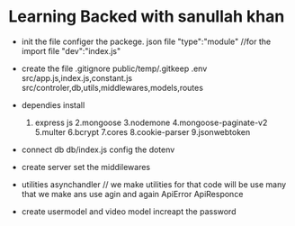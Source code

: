 # Learning Backed with sanullah khan 

 * init the file 
    configer the packege. json file 
    "type":"module" //for the import file
    "dev":"index.js"


 * create the file 
    .gitignore 
    public/temp/.gitkeep
    .env
    src/app.js,index.js,constant.js
    src/controler,db,utils,middlewares,models,routes

 * dependies install 
    1. express js
    2.mongoose
    3.nodemone
    4.mongoose-paginate-v2
    5.multer
    6.bcrypt
    7.cores
    8.cookie-parser
    9.jsonwebtoken
    
 * connect db
   db/index.js 
   config the dotenv

 * create server 
   set the middilewares

 * utilities
   asynchandler   // we make utilities for that code will be use many that we make ans use agin and again 
   ApiError
   ApiResponce

 * create usermodel and video model 
  increapt the password 
